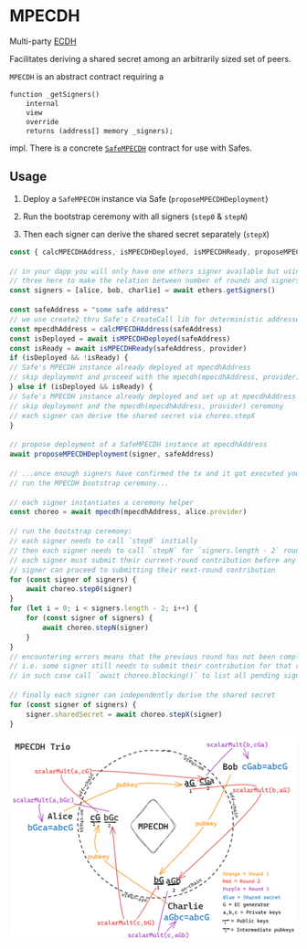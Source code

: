 # MPECDH

Multi-party [ECDH](https://en.wikipedia.org/wiki/Diffie%E2%80%93Hellman_key_exchange#Operation_with_more_than_two_parties
)

Facilitates deriving a shared secret among an arbitrarily sized set of peers. 

`MPECDH` is an abstract contract requiring a 

```sol
function _getSigners()
    internal
    view
    override
    returns (address[] memory _signers);
```

impl. There is a concrete [`SafeMPECDH`](./src/SafeMPECDH.sol) contract for use with Safes.

## Usage

1. Deploy a `SafeMPECDH` instance via Safe (`proposeMPECDHDeployment`)

2. Run the bootstrap ceremony with all signers (`step0` & `stepN`)

3. Then each signer can derive the shared secret separately (`stepX`)

```js
const { calcMPECDHAddress, isMPECDHDeployed, isMPECDHReady, proposeMPECDHDeployment, mpecdh } = require("./src/index")

// in your dapp you will only have one ethers signer available but using 
// three here to make the relation between number of rounds and signers clear
const signers = [alice, bob, charlie] = await ethers.getSigners()

const safeAddress = "some safe address"
// we use create2 thru Safe's CreateCall lib for deterministic addresses
const mpecdhAddress = calcMPECDHAddress(safeAddress)
const isDeployed = await isMPECDHDeployed(safeAddress)
const isReady = await isMPECDHReady(safeAddress, provider)
if (isDeployed && !isReady) {
// Safe's MPECDH instance already deployed at mpecdhAddress
// skip deployment and proceed with the mpecdh(mpecdhAddress, provider) ceremony
} else if (isDeployed && isReady) {
// Safe's MPECDH instance already deployed and set up at mpecdhAddress
// skip deployment and the mpecdh(mpecdhAddress, provider) ceremony
// each signer can derive the shared secret via choreo.stepX
}

// propose deployment of a SafeMPECDH instance at mpecdhAddress
await proposeMPECDHDeployment(signer, safeAddress)

// ...once enough signers have confirmed the tx and it got executed you should
// run the MPECDH bootstrap ceremony...

// each signer instantiates a ceremony helper
const choreo = await mpecdh(mpecdhAddress, alice.provider)

// run the bootstrap ceremony:
// each signer needs to call `step0` initially
// then each signer needs to call `stepN` for `signers.length - 2` rounds:
// each signer must submit their current-round contribution before any other 
// signer can proceed to submitting their next-round contribution
for (const signer of signers) {
    await choreo.step0(signer)
}
for (let i = 0; i < signers.length - 2; i++) {
    for (const signer of signers) {
        await choreo.stepN(signer)
    }
}
// encountering errors means that the previous round has not been completed, 
// i.e. some signer still needs to submit their contribution for that round,
// in such case call `await choreo.blocking()` to list all pending signers

// finally each signer can independently derive the shared secret
for (const signer of signers) {
    signer.sharedSecret = await choreo.stepX(signer)
}
```

![MPECDH Trio](./MPECDH.png)
